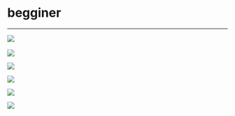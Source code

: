 # begginer
<hr>
<img src="https://img.shields.io/badge/Python-3766AB?style=flat-square&logo=Python&logoColor=white"/></a>&nbsp 

<img src="https://img.shields.io/badge/pandas-EAC751?style=flat-square&logo=pandas&logoColor=black"/></a>

<img src="https://img.shields.io/badge/Html-E40AD8?style=flat-square&logo=html&logoColor=pink"/></a> 

<img src="https://img.shields.io/badge/Css-0238A4?style=flat-square&logo=#F43059&logoColor=deepblue"/></a>

<img src="https://img.shields.io/badge/React-EC3801?style=flat-square&logo=React&logoColor=orange"/></a>

<img src="https://img.shields.io/badge/JavaScript-029E15?style=flat-square&logo=JavaScript&logoColor=green"/></a>




